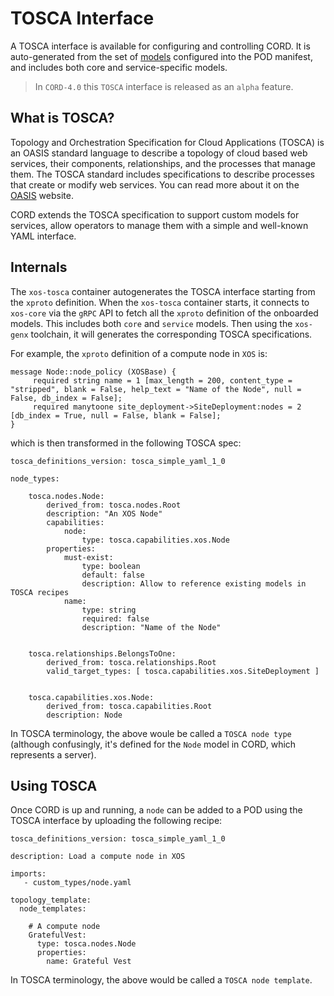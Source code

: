 # TOSCA Interface

A TOSCA interface is available for configuring and controlling CORD. It is 
auto-generated from the set of [models](../xos/README.md) configured 
into the POD manifest, and includes both core and service-specific models.

>In `CORD-4.0` this `TOSCA` interface is released as an `alpha` feature.

## What is TOSCA?

Topology and Orchestration Specification for Cloud Applications
(TOSCA) is an OASIS standard language to describe a topology of cloud
based web services, their components, relationships, and the processes
that manage them. The TOSCA standard includes specifications to
describe processes that create or modify web services. You can read
more about it on the
[OASIS](https://www.oasis-open.org/committees/tc_home.php?wg_abbrev=tosca)
website.

CORD extends the TOSCA specification to support custom models for
services, allow operators to manage them with a simple and well-known
YAML interface.

## Internals

The `xos-tosca` container autogenerates the TOSCA interface starting
from the `xproto` definition.  When the `xos-tosca` container starts,
it connects to `xos-core`
via the `gRPC` API to fetch all the `xproto` definition of the
onboarded models. This includes both `core` and `service` models.
Then using the `xos-genx` toolchain, it will generates the
corresponding TOSCA specifications.

For example, the `xproto` definition of a compute node in `XOS` is:

```
message Node::node_policy (XOSBase) {
     required string name = 1 [max_length = 200, content_type = "stripped", blank = False, help_text = "Name of the Node", null = False, db_index = False];
     required manytoone site_deployment->SiteDeployment:nodes = 2 [db_index = True, null = False, blank = False];
}
```

which is then transformed in the following TOSCA spec:

```
tosca_definitions_version: tosca_simple_yaml_1_0

node_types:

    tosca.nodes.Node:
        derived_from: tosca.nodes.Root
        description: "An XOS Node"
        capabilities:
            node:
                type: tosca.capabilities.xos.Node
        properties:
            must-exist:
                type: boolean
                default: false
                description: Allow to reference existing models in TOSCA recipes
            name:
                type: string
                required: false
                description: "Name of the Node"
            

    tosca.relationships.BelongsToOne:
        derived_from: tosca.relationships.Root
        valid_target_types: [ tosca.capabilities.xos.SiteDeployment ]
    

    tosca.capabilities.xos.Node:
        derived_from: tosca.capabilities.Root
        description: Node
```

In TOSCA terminology, the above woule be called a `TOSCA node type`
(although confusingly, it's defined for the `Node` model in CORD,
which represents a server).

## Using TOSCA

Once CORD is up and running, a `node` can be added to a POD
using the TOSCA interface by uploading the following recipe:

```
tosca_definitions_version: tosca_simple_yaml_1_0

description: Load a compute node in XOS

imports:
   - custom_types/node.yaml

topology_template:
  node_templates:

    # A compute node
    GratefulVest:
      type: tosca.nodes.Node
      properties:
        name: Grateful Vest
```

In TOSCA terminology, the above would be called a `TOSCA node template`.
